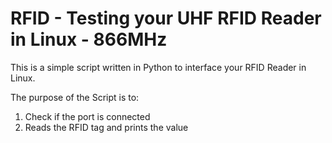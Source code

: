 # RFID - Testing your UHF RFID Reader in Linux - 866MHz

This is a simple script written in Python to interface your RFID Reader in Linux.

The purpose of the Script is to:
1. Check if the port is connected
2. Reads the RFID tag and prints the value




